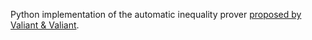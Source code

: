 Python implementation of the automatic inequality prover [proposed by Valiant & Valiant](https://doi.org/10.1137/151002526).
